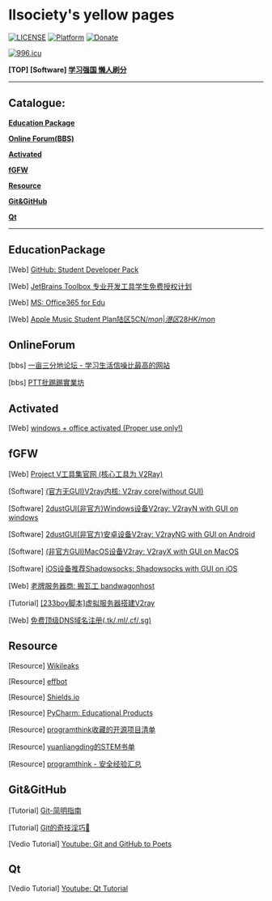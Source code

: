 # llsociety's yellow pages

[![LICENSE](https://img.shields.io/badge/license-CC0--1.0-green.svg)](LICENSE)
[![Platform](https://img.shields.io/badge/platform-win%20%7C%20osx%20%7C%20android%20%7C%20ios-lightgrey.svg)]()
[![Donate](https://img.shields.io/badge/Coffee-fee-ff69b4.svg)](https://www.paypal.me/dolor059)

<a href="https://996.icu"><img src="https://img.shields.io/badge/link-996.icu-red.svg" alt="996.icu"></a>

**[TOP] [Software] [学习强国 懒人刷分](https://github.com/fuck-xuexiqiangguo/Fuck-XueXiQiangGuo)**

______

## Catalogue:

__[Education Package](#EducationPackage)__

__[Online Forum(BBS)](#OnlineForum)__

__[Activated](#Activated)__

__[fGFW](#fGFW)__

__[Resource](#Resource)__

__[Git&GitHub](#Git&GitHub)__

__[Qt](#Qt)__

__________

## EducationPackage

[Web] [GitHub: Student Developer Pack](https://education.github.com/pack)

[Web] [JetBrains Toolbox 专业开发工具学生免费授权计划](https://www.jetbrains.com/zh/student/)

[Web] [MS: Office365 for Edu](https://products.office.com/en-us/student/office-in-education?tab=students)

[Web] [Apple Music Student Plan陆区5CN$/mon|港区28HK$/mon](https://www.myunidays.com/CN/zh-CN/partners/applemusic/view/online)

## OnlineForum

[bbs] [一亩三分地论坛 - 学习生活信噪比最高的网站](https://www.1point3acres.com/bbs/)

[bbs] [PTT批踢踢實業坊](https://www.ptt.cc/bbs/index.html)

## Activated

[Web] [windows + office activated (Proper use only!)](https://v0v.bid/)

## fGFW

[Web] [Project V工具集官网 (核心工具为 V2Ray)](https://www.v2ray.com/)

[Software] [(官方无GUI)V2ray内核: V2ray core(without GUI)](https://github.com/v2ray/v2ray-core)

[Software] [2dustGUI(非官方)Windows设备V2ray: V2rayN with GUI on windows](https://github.com/2dust/v2rayN)

[Software] [2dustGUI(非官方)安卓设备V2ray: V2rayNG with GUI on Android](https://github.com/2dust/v2rayNG)

[Software] [(非官方GUI)MacOS设备V2ray: V2rayX with GUI on MacOS](https://github.com/Cenmrev/V2RayX)

[Software] [iOS设备推荐Shadowsocks: Shadowsocks with GUI on iOS](https://github.com/shadowsocks/shadowsocks-iOS)

[Web] [老牌服务器商: 搬瓦工 bandwagonhost](https://bandwagonhost.com/)

[Tutorial] [[233boy脚本]虚拟服务器搭建V2ray](https://233v2.com/post/1/)

[Web] [免费顶级DNS域名注册(.tk/.ml/.cf/.sg)](https://my.freenom.com/)

## Resource

[Resource] [Wikileaks](https://file.wikileaks.org/file/)

[Resource] [effbot](http://effbot.org/)

[Resource] [Shields.io](https://shields.io/)

[Resource] [PyCharm: Educational Products](https://www.jetbrains.com/education/?fromMenu)

[Resource] [programthink收藏的开源项目清单](https://github.com/programthink/opensource)

[Resource] [yuanliangding的STEM书单](https://github.com/yuanliangding/books)

[Resource] [programthink - 安全经验汇总](https://program-think.blogspot.com/2019/01/Security-Guide-for-Political-Activists.html)

## Git&GitHub

[Tutorial] [Git-简明指南](http://rogerdudler.github.io/git-guide/index.zh.html)

[Tutorial] [Git的奇技淫巧🙈](https://github.com/521xueweihan/git-tips)

[Vedio Tutorial] [Youtube: Git and GitHub to Poets](https://www.youtube.com/playlist?list=PLRqwX-V7Uu6ZF9C0YMKuns9sLDzK6zoiV)

## Qt

[Vedio Tutorial] [Youtube: Qt Tutorial](https://www.youtube.com/watch?v=I96uPDifZ1w&list=PLGLfVvz_LVvQrqLpBB4Sfz7gxMN9shP6v)
